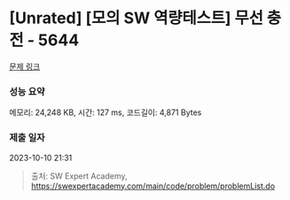 # [Unrated] [모의 SW 역량테스트] 무선 충전 - 5644 

[문제 링크](https://swexpertacademy.com/main/code/problem/problemDetail.do?contestProbId=AWXRDL1aeugDFAUo) 

### 성능 요약

메모리: 24,248 KB, 시간: 127 ms, 코드길이: 4,871 Bytes

### 제출 일자

2023-10-10 21:31



> 출처: SW Expert Academy, https://swexpertacademy.com/main/code/problem/problemList.do